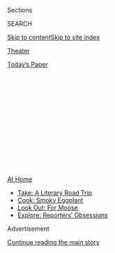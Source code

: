 <div id="app">

<div>

<div>

<div>

<div class="NYTAppHideMasthead css-1q2w90k e1suatyy0">

<div class="section css-ui9rw0 e1suatyy2">

<div class="css-eph4ug er09x8g0">

<div class="css-6n7j50">

</div>

<span class="css-1dv1kvn">Sections</span>

<div class="css-10488qs">

<span class="css-1dv1kvn">SEARCH</span>

</div>

[Skip to content](#site-content)[Skip to site
index](#site-index)

</div>

<div id="masthead-section-label" class="css-1wr3we4 eaxe0e00">

[Theater](https://www.nytimes.com/section/theater)

</div>

<div class="css-10698na e1huz5gh0">

</div>

</div>

<div id="masthead-bar-one" class="section hasLinks css-15hmgas e1csuq9d3">

<div class="css-uqyvli e1csuq9d0">

</div>

<div class="css-1uqjmks e1csuq9d1">

</div>

<div class="css-9e9ivx">

[](https://myaccount.nytimes.com/auth/login?response_type=cookie&client_id=vi)

</div>

<div class="css-1bvtpon e1csuq9d2">

[Today’s
Paper](https://www.nytimes.com/section/todayspaper)

</div>

</div>

</div>

</div>

<div data-aria-hidden="false">

<div id="site-content" data-role="main">

<div>

<div class="css-1aor85t" style="opacity:0.000000001;z-index:-1;visibility:hidden">

<div class="css-1hqnpie">

<div class="css-epjblv">

<span class="css-17xtcya">[Theater](/section/theater)</span><span class="css-x15j1o">|</span><span class="css-fwqvlz">While
Theaters Are Dark, These Virtual Stages Deliver Actual
Fun</span>

</div>

<div class="css-k008qs">

<div class="css-1iwv8en">

<span class="css-18z7m18"></span>

<div>

</div>

</div>

<span class="css-1n6z4y">https://nyti.ms/3efvKw5</span>

<div class="css-1705lsu">

<div class="css-4xjgmj">

<div class="css-4skfbu" data-role="toolbar" data-aria-label="Social Media Share buttons, Save button, and Comments Panel with current comment count" data-testid="share-tools">

  - 
  - 
  - 
  - 
    
    <div class="css-6n7j50">
    
    </div>

  - 

</div>

</div>

</div>

</div>

</div>

</div>

<div id="NYT_TOP_BANNER_REGION" class="css-13pd83m">

<div>

<div id="maps-athome-menu" class="section interactive-content interactive-size-medium css-1edisqu">

<div class="css-17ih8de interactive-body">

<div class="at-home-nav__innerContainer">

<div class="at-home-nav__title">

[At
Home](https://www.nytimes.com/spotlight/at-home?action=click&pgtype=Article&state=default&region=TOP_BANNER&context=at_home_menu)

</div>

  - [Take: A Literary Road
    Trip](https://www.nytimes.com/2020/07/28/books/time-for-a-literary-road-trip.html?action=click&pgtype=Article&state=default&region=TOP_BANNER&context=at_home_menu)
  - [Cook: Smoky
    Eggplant](https://www.nytimes.com/2020/07/29/magazine/bored-with-your-home-cooking-some-smoky-eggplant-will-fix-that.html?action=click&pgtype=Article&state=default&region=TOP_BANNER&context=at_home_menu)
  - [Look Out: For
    Moose](https://www.nytimes.com/2020/07/27/travel/moose-michigan-isle-royale.html?action=click&pgtype=Article&state=default&region=TOP_BANNER&context=at_home_menu)
  - [Explore: Reporters’
    Obsessions](https://www.nytimes.com/interactive/2020/at-home/even-more-reporters-editors-diaries-lists-recommendations.html?action=click&pgtype=Article&state=default&region=TOP_BANNER&context=at_home_menu)

</div>

</div>

</div>

</div>

</div>

<div id="top-wrapper" class="css-1sy8kpn">

<div id="top-slug" class="css-l9onyx">

Advertisement

</div>

[Continue reading the main
story](#after-top)

<div class="ad top-wrapper" style="text-align:center;height:100%;display:block;min-height:250px">

<div id="top" class="place-ad" data-position="top" data-size-key="top">

</div>

</div>

<div id="after-top">

</div>

</div>

<div>

<div id="sponsor-wrapper" class="css-1hyfx7x">

<div id="sponsor-slug" class="css-19vbshk">

Supported by

</div>

[Continue reading the main
story](#after-sponsor)

<div id="sponsor" class="ad sponsor-wrapper" style="text-align:center;height:100%;display:block">

</div>

<div id="after-sponsor">

</div>

</div>

<div class="css-186x18t">

Summer Guide for Families

</div>

<div class="css-1vkm6nb ehdk2mb0">

# While Theaters Are Dark, These Virtual Stages Deliver Actual Fun

</div>

From shows based on children’s books to productions that introduce
children to global cultures, companies are offering a range of options.

<div class="css-79elbk" data-testid="photoviewer-wrapper">

<div class="css-z3e15g" data-testid="photoviewer-wrapper-hidden">

</div>

<div class="css-1a48zt4 ehw59r15" data-testid="photoviewer-children">

![<span class="css-16f3y1r e13ogyst0" data-aria-hidden="true">From left,
Kirk Geritano, Andi Powers, Michelle Bailey and Kayla Arias in “Chicken
Dance,” from ArtsPower National Touring
Theater.</span><span class="css-cnj6d5 e1z0qqy90" itemprop="copyrightHolder"><span class="css-1ly73wi e1tej78p0">Credit...</span><span><span>Carol
Rosegg</span></span></span>](https://static01.nyt.com/images/2020/06/19/arts/18kids-theater-2/merlin_173595213_949c6813-b195-40b7-b0d1-2c3c5749393a-articleLarge.jpg?quality=75&auto=webp&disable=upscale)

</div>

</div>

<div class="css-18e8msd">

<div class="css-vp77d3 epjyd6m0">

<div class="css-1baulvz">

By [<span class="css-1baulvz last-byline" itemprop="name">Laurel
Graeber</span>](https://www.nytimes.com/by/laurel-graeber)

</div>

</div>

  - June 18,
    2020

  - 
    
    <div class="css-4xjgmj">
    
    <div class="css-d8bdto" data-role="toolbar" data-aria-label="Social Media Share buttons, Save button, and Comments Panel with current comment count" data-testid="share-tools">
    
      - 
      - 
      - 
      - 
        
        <div class="css-6n7j50">
        
        </div>
    
      - 
    
    </div>
    
    </div>

</div>

</div>

<div class="section meteredContent css-1r7ky0e" name="articleBody" itemprop="articleBody">

<div class="css-1fanzo5 StoryBodyCompanionColumn">

<div class="css-53u6y8">

Online stages have the spotlight now that real ones are dark. The
following companies enable children to watch, perform or learn about
theater remotely.

**ArtsPower National Touring Theater:** For $15, families can stream a
show from the company for an unlimited time as part of its new on-demand
service. All based on children’s books, the hourlong musicals include
extras like author interviews and how-to-dance videos. The service’s
first title, “[Chicken
Dance](https://artspowerondemand.teachable.com/courses),” adapts Danny
Schnitzlein’s comic barnyard
tale.  
[*artspowerondemand.teachable.com*](https://artspowerondemand.teachable.com/)

**Beat by Beat Press:** This theater publisher has created two musicals
for ages 7 to 14 that camps, schools and youth groups can rehearse and
present virtually. After buying a license ($149.50 until Sept. 1, but
organizations with low funds can pay less), the group downloads scripts,
recorded accompaniment and other materials. Actors individually record
and upload their numbers, which, when viewed successively, coalesce into
a show. The choices: “[The Show Must Go
Online\!](http://www.bbbpress.com/musicals/the-show-must-go-online/)” or
“[Super Happy Awesome
News\!](http://www.bbbpress.com/musicals/super-happy-awesome-news/)”  
[*bbbpress.com*](http://www.bbbpress.com/)

</div>

</div>

<div>

</div>

<div class="css-1fanzo5 StoryBodyCompanionColumn">

<div class="css-53u6y8">

**Chicago Children’s Theater:**
[CCTv](https://www.youtube.com/channel/UClI9nwq0sLwmxnSC8xvN9lw), this
troupe’s YouTube channel, just made its debut with “[Frederick, A
Virtual Puppet
Performance](https://chicagochildrenstheatre.org/performance/frederick-puppet).”
An adaptation of [Leo Lionni’s picture
book](https://www.scholastic.com/teachers/books/frederick-by-leo-lionni/)
about field mice, it features a surprising narrator: the actor Michael
Shannon. On Saturday the theater’s [Boing\!
festival](https://chicagochildrenstheatre.org/boing-2020/) will include
the premiere of “Doll Face Has a Party\!,” based on the picture book
written by Pam Conrad and illustrated by Brian Selznick.  
[*chicagochildrenstheatre.org*](https://chicagochildrenstheatre.org/)

</div>

</div>

<div class="css-1fanzo5 StoryBodyCompanionColumn">

<div class="css-53u6y8">

**Funikijam World Music:** Offering classes and shows that introduce
children 9 and under to a variety of global cultures, the company has
presented its menu in a virtual format. In its Totally Awesome Summer
program, families can find music videos, online activities, excerpts
from recorded performances and [many free
classes](https://www.funikijam.com/find-a-class).  
[*funikijam.com*](https://www.funikijam.com/)

**The New Victory Theater:** Normally the home of international
productions, the theater has devised [New Victory Arts
Break](https://newvictory.org/stories/category/family-engagement/new-victory-arts-break/),
a free weekly series of activities to do from Monday to Friday. Each
package — they’re all on the website — has a theme, like songwriting or
tap dance. [This week’s
edition](https://www.newvictory.org/stories/new-victory-arts-break-juneteenth/)
honors Juneteenth with songs, readings, history and drama.  
[*newvictory.org*](https://newvictory.org/)

**The Paper Bag Players:** The troupe that makes stories out of
cardboard and paper teaches small children to do the same. Its webpage
[Activities for Kids at
Home](https://thepaperbagplayers.org/activities-for-kids-at-home/)features
weekly video installments with clips from past performances and projects
like how to [turn a box into a
car](https://www.youtube.com/watch?time_continue=34&v=yR1Q1pVj6pc&feature=emb_title).  
[*thepaperbagplayers.org*](https://thepaperbagplayers.org/)

</div>

</div>

<div class="css-79elbk" data-testid="photoviewer-wrapper">

<div class="css-z3e15g" data-testid="photoviewer-wrapper-hidden">

</div>

<div class="css-1a48zt4 ehw59r15" data-testid="photoviewer-children">

![<span class="css-16f3y1r e13ogyst0" data-aria-hidden="true">DIY:
Family Musicals\!, a fee-based class offered by TheaterWorksUSAcademy,
helps families create a musical based on their favorite
storybook.</span>](https://static01.nyt.com/images/2020/06/18/arts/18kids-theater-3/merlin_173616828_26175cc3-2180-4430-bf04-f789da36e80c-articleLarge.jpg?quality=75&auto=webp&disable=upscale)

</div>

</div>

<div class="css-1fanzo5 StoryBodyCompanionColumn">

<div class="css-53u6y8">

**TheaterWorksUSA:** This national company offers [TheaterWorks
Anywhere](https://twusa.org/shows-artists/on-tour/anywhere/), a webpage
with free activities, behind-the-scenes information and video clips of
musical adaptations of books like “Charlotte’s Web” and “[Dog Man: The
Musical](https://www.nytimes.com/2019/07/09/theater/review-dog-man-the-musical.html).”
(Monthly subscriptions, starting at $5, provide access to more content.)
It recently introduced
[TheaterWorksUSAcademy](https://twusa.org/academy/), a fee-based program
of skill lessons and master classes, including a [DIY: Family Musicals\!
course](https://twusa.org/academy/diy-family-musicals/) that begins on
Saturday.  
[*twusa.org*](https://twusa.org/)

**Trusty Sidekick:** Children can view free videos of nine of [the
troupe’s shows](https://www.trustysidekick.org/the-shows), a smorgasbord
for different ages, on its website through June. But [Sidekick
Studio](https://www.trustysidekick.org/studio), its series of
mini-classes, will remain online all summer. So will a video of the
company’s latest experiment, “[The Planetary Discovery
Census](https://www.trustysidekick.org/planetarycensus-view),” an
intergalactic adventure featuring cast members and the audience
interacting on Zoom.  
[*trustysidekick.org*](https://www.trustysidekick.org/)

</div>

</div>

</div>

<div>

</div>

<div>

</div>

<div>

</div>

<div>

<div id="bottom-wrapper" class="css-1ede5it">

<div id="bottom-slug" class="css-l9onyx">

Advertisement

</div>

[Continue reading the main
story](#after-bottom)

<div id="bottom" class="ad bottom-wrapper" style="text-align:center;height:100%;display:block;min-height:90px">

</div>

<div id="after-bottom">

</div>

</div>

</div>

</div>

</div>

## Site Index

<div>

</div>

## Site Information Navigation

  - [© <span>2020</span> <span>The New York Times
    Company</span>](https://help.nytimes.com/hc/en-us/articles/115014792127-Copyright-notice)

<!-- end list -->

  - [NYTCo](https://www.nytco.com/)
  - [Contact
    Us](https://help.nytimes.com/hc/en-us/articles/115015385887-Contact-Us)
  - [Work with us](https://www.nytco.com/careers/)
  - [Advertise](https://nytmediakit.com/)
  - [T Brand Studio](http://www.tbrandstudio.com/)
  - [Your Ad
    Choices](https://www.nytimes.com/privacy/cookie-policy#how-do-i-manage-trackers)
  - [Privacy](https://www.nytimes.com/privacy)
  - [Terms of
    Service](https://help.nytimes.com/hc/en-us/articles/115014893428-Terms-of-service)
  - [Terms of
    Sale](https://help.nytimes.com/hc/en-us/articles/115014893968-Terms-of-sale)
  - [Site
    Map](https://spiderbites.nytimes.com)
  - [Help](https://help.nytimes.com/hc/en-us)
  - [Subscriptions](https://www.nytimes.com/subscription?campaignId=37WXW)

</div>

</div>

</div>

</div>
